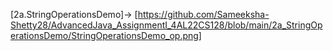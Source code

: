 [2a.StringOperationsDemo]-> [https://github.com/Sameeksha-Shetty28/AdvancedJava_AssignmentI_4AL22CS128/blob/main/2a_StringOperationsDemo/StringOperationsDemo_op.png]
